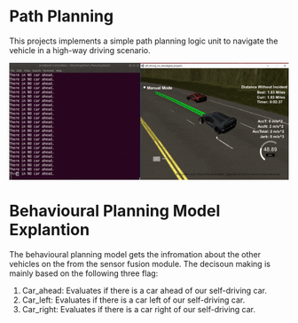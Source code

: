 # Path Planning

This projects implements a simple path planning logic unit to navigate the vehicle in a high-way driving scenario.

<img src = "Path_Planning.gif" align="center" width = "800" hight = "600">

# Behavioural Planning Model Explantion
The behavioural planning model gets the infromation about the other vehicles on the from the sensor fusion module. The decisoun making is mainly based on the following three flag:

1) Car_ahead: Evaluates if there is a car ahead of our self-driving car.
2) Car_left: Evaluates if there is a car left of our self-driving car.
3) Car_right: Evaluates if there is a car right of our self-driving car.
